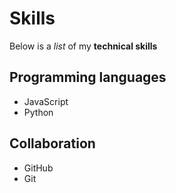 # Skills

Below is a _list_ of my **technical skills**

## Programming languages
- JavaScript
- Python

## Collaboration
- GitHub
- Git
